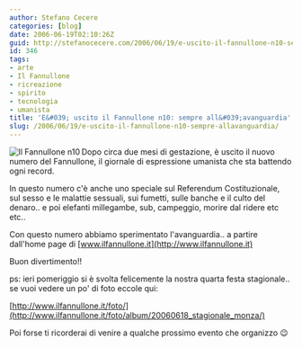 ```yaml
---
author: Stefano Cecere
categories: [blog]
date: 2006-06-19T02:10:26Z
guid: http://stefanocecere.com/2006/06/19/e-uscito-il-fannullone-n10-sempre-allavanguardia/
id: 346
tags:
- arte
- Il Fannullone
- ricreazione
- spirito
- tecnologia
- umanista
title: 'E&#039; uscito il Fannullone n10: sempre all&#039;avanguardia'
slug: /2006/06/19/e-uscito-il-fannullone-n10-sempre-allavanguardia/
---
```


[<img align="left" alt="Il Fannullone n10" id="image345" title="Il Fannullone n10" src="http://stefanocecere.com/wp-content/uploads/sites/3/2006/06/ilfannullone_10_cover.jpg" />](http://www.ilfannullone.it) Dopo circa due mesi di gestazione, è uscito il nuovo numero del Fannullone, il giornale di espressione umanista che sta battendo ogni record.

In questo numero c'è anche uno speciale sul Referendum Costituzionale, sul sesso e le malattie sessuali, sui fumetti, sulle banche e il culto del denaro.. e poi elefanti millegambe, sub, campeggio, morire dal ridere etc etc..

Con questo numero abbiamo sperimentato l'avanguardia.. a partire dall'home page di [www.ilfannullone.it](http://www.ilfannullone.it)

Buon divertimento!!

ps: ieri pomeriggio si è svolta felicemente la nostra quarta festa stagionale.. se vuoi vedere un po' di foto eccole qui:
  
[http://www.ilfannullone.it/foto/](http://www.ilfannullone.it/foto/album/20060618_stagionale_monza/)

Poi forse ti ricorderai di venire a qualche prossimo evento che organizzo 😉